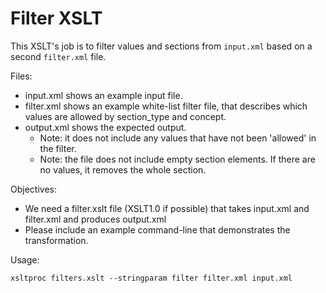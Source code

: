 # Filter XSLT

This XSLT's job is to filter values and sections from `input.xml` based on a second `filter.xml` file.

Files:

* input.xml shows an example input file.
* filter.xml shows an example white-list filter file, that describes which values are allowed by section_type and concept.
* output.xml shows the expected output.
  * Note: it does not include any values that have not been 'allowed' in the filter.
  * Note: the file does not include empty section elements. If there are no values, it removes the whole section.

Objectives:

* We need a filter.xslt file (XSLT1.0 if possible) that takes input.xml and filter.xml and produces output.xml
* Please include an example command-line that demonstrates the transformation.

Usage:

    xsltproc filters.xslt --stringparam filter filter.xml input.xml
